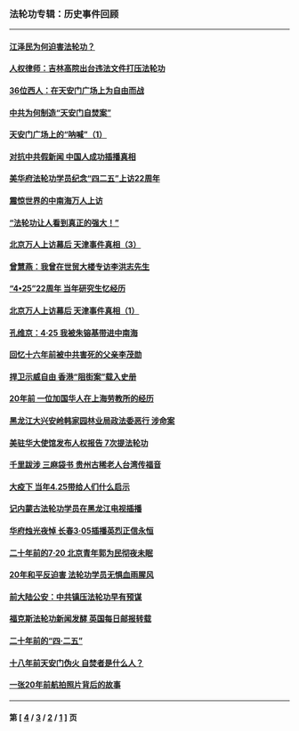 ### 法轮功专辑：历史事件回顾
---
#### [江泽民为何迫害法轮功？](../../pages/nf5793/n13876324.md?07170430) 
#### [人权律师：吉林高院出台违法文件打压法轮功](../../pages/nf5793/n13825665.md?07170430) 
#### [36位西人：在天安门广场上为自由而战](../../pages/nf5793/n13390029.md?07170430) 
#### [中共为何制造“天安门自焚案”](../../pages/nf5793/n13183270.md?07170430) 
#### [天安门广场上的“呐喊”（1）](../../pages/nf5793/n13105277.md?07170430) 
#### [对抗中共假新闻 中国人成功插播真相](../../pages/nf5793/n12910618.md?07170430) 
#### [美华府法轮功学员纪念“四二五”上访22周年](../../pages/nf5793/n12904445.md?07170430) 
#### [震惊世界的中南海万人上访](../../pages/nf5793/n12903976.md?07170430) 
#### [“法轮功让人看到真正的强大！”](../../pages/nf5793/n12903195.md?07170430) 
#### [北京万人上访幕后 天津事件真相（3）](../../pages/nf5793/n12902807.md?07170430) 
#### [曾慧燕：我曾在世贸大楼专访李洪志先生](../../pages/nf5793/n12898729.md?07170430) 
#### [“4•25”22周年 当年研究生忆经历](../../pages/nf5793/n12894152.md?07170430) 
#### [北京万人上访幕后 天津事件真相（1）](../../pages/nf5793/n12885174.md?07170430) 
#### [孔维京：4·25 我被朱镕基带进中南海](../../pages/nf5793/n12864987.md?07170430) 
#### [回忆十六年前被中共害死的父亲李茂勋](../../pages/nf5793/n12880270.md?07170430) 
#### [捍卫示威自由 香港“阻街案”载入史册](../../pages/nf5793/n12811245.md?07170430) 
#### [20年前 一位加国华人在上海劳教所的经历](../../pages/nf5793/n12707932.md?07170430) 
#### [黑龙江大兴安岭韩家园林业局政法委恶行 涉命案](../../pages/nf5793/n12622815.md?07170430) 
#### [美驻华大使馆发布人权报告 7次提法轮功](../../pages/nf5793/n12520541.md?07170430) 
#### [千里跋涉 三麻袋书 贵州古稀老人台湾传福音](../../pages/nf5793/n12198750.md?07170430) 
#### [大疫下 当年4.25带给人们什么启示](../../pages/nf5793/n12058565.md?07170430) 
#### [记内蒙古法轮功学员在黑龙江电视插播](../../pages/nf5793/n11699194.md?07170430) 
#### [华府烛光夜悼 长春3·05插播英烈正信永恒](../../pages/nf5793/n11397432.md?07170430) 
#### [二十年前的7·20 北京青年郭为民彻夜未眠](../../pages/nf5793/n11354195.md?07170430) 
#### [20年和平反迫害 法轮功学员无惧血雨腥风](../../pages/nf5793/n11348279.md?07170430) 
#### [前大陆公安：中共镇压法轮功早有预谋](../../pages/nf5793/n11352168.md?07170430) 
#### [福克斯法轮功新闻发酵  英国每日邮报转载](../../pages/nf5793/n11285952.md?07170430) 
#### [二十年前的“四·二五”](../../pages/nf5793/n11207639.md?07170430) 
#### [十八年前天安门伪火 自焚者是什么人？](../../pages/nf5793/n10996556.md?07170430) 
#### [一张20年前航拍照片背后的故事](../../pages/nf5793/n10693797.md?07170430) 

---
#### 第 [ [4](./4.md?07170430) / [3](./3.md?07170430) / [2](./2.md?07170430) / [1](./1.md?07170430) ] 页
